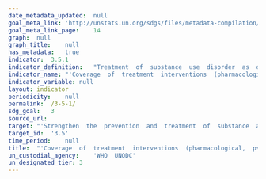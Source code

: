 ```yaml
---	
date_metadata_updated:	null
goal_meta_link:	'http://unstats.un.org/sdgs/files/metadata-compilation/Metadata-Goal-3.pdf'
goal_meta_link_page:	14
graph:	null
graph_title:	null
has_metadata:	true
indicator:	3.5.1
indicator_definition:	"Treatment  of  substance  use  disorder  as  defined  by  the  Political  Declaration  and  Plan  of  Action  on  International  Cooperation  Towards  an  integrated  and  Balanced  Strategy  to  Counter  the  World  Drug  Problem,  High  Level  Segment,  Commission  on  Narcotic  Drugs,  Vienna  11-  12  March  2009.  Comprehensive  treatment  system  offering  a  wide  range  of  integrated  pharmacological  (such  as  detoxification  and  opioid  agonist  and  antagonist  maintenance)  and  psychosocial  (such  as  counselling,  cognitive  behavioural  therapy  and  social  support)  interventions  based  on  scientific  evidence  and  focused  on  the  process  of  rehabilitation,  recovery  and  social  reintegration  (Plan  of  Action,  Para  4:h)  Services  for  the  treatment  of  drug  disorders  are  part  of  clinical  responses  to  substancerelated  disorders.  Such  services  are  aimed  at  stopping  or  reducing  the  effects  of  acute  intoxication,  managing  withdrawal  symptoms  during  detoxification,  preventing  relapse  and  dealing  with  long-term  psychological  and  behavioural  symptoms..  (E/NR/2014/2)1  Substance  use  disorders,  occur  when  the  recurrent  use  of  alcohol  and/or  drugs  causes  clinically  and  functionally  significant  impairment,  such  as  health  problems,  disability,  and  failure  to  meet  major  responsibilities  at  work,  school,  or  home.  According  to  the  DSM-5,  a  diagnosis  of  substance  use  disorder  is  based  on  evidence  of  impaired  control,  social  impairment,  risky  use,  and  pharmacological  criteria.  (DSM  V)  Pharmacological  Interventions  include  cluster  of  interventions  such  as  detoxification,  ,  opioid  antagonist  therapy,  and  opioid  maintenance  therapy  (E/NR/2014/2)  \tDetoxification  refers  to  a  process  carried  out  in  a  safe  and  effective  manner  aimed  at  eliminating  or  minimizing  withdrawal  symptoms  that  occur  after  drugs  are  no  longer  taken  (WHO).  \tOpioid  maintenance  therapy  refers  to  the  regular  administration  of  a  long-acting  opioid  agonist  to  stabilize  the  patient  without  applying  tapering  dosage  schedules.  (WHO,  UNODC,  UNAIDS  Technical  Guide  for  Countries  to  Set  Targets  for  Universal  Access  to  HIV  Prevention,  Treatment  and  Care  for  Injecting  Drug  Users  (WHO,  Geneva,  2009)  \tOpioid  antagonist  maintenance  treatment  refers  to  the  regular  administration  of  a  long-acting  opioid  antagonist  to  block  opioid  receptors  and  avoid  any  opioid  effect  (adapted  from  WHO,  2009).  Psychosocial  cluster  of  interventions  such  as  treatment  planning,  counselling,  peer  support  groups,  screening/brief  intervention,  contingency  management,  cognitive  behavioural  therapy,  treatment  of  comorbidity,  motivational  interviewing.  \tTreatment  planning  refers  to  the  development  of  a  written  description  of  the  treatment  to  be  provided  and  its  anticipated  course.  Such  planning  is  done  with  the  patient  by  establishing  goals  based  on  the  patients  identified  needs  and  setting  interventions  to  meet  those  goals  (UNODC,  Principles  of  Drug  Dependence  Treatment:  Discussion  Paper,  March  2008).  \tCounselling  refers  to  an  intensive  interpersonal  process  aimed  at  assisting  individuals  to  achieve  their  goals  or  function  more  effectively  (WHO).  \tPeer  support  groups  (self-help  groups  such  as  Narcotics  Anonymous)  refers  to  small  groups  of  peers  wishing  to  assist  each  other  in  their  struggle  with  a  particular  problem  (in  the  case  of  Narcotics  Anonymous,  with  drug  dependence)  (WHO).  \tScreening  is  aimed  at  detecting  health  problems  or  risk  factors  at  an  early  stage  before  they  have  caused  serious  disease  or  other  problems  (WHO).  A  brief  intervention  is  a  structured  therapy  of  short  duration  aimed  at  assisting  an  individual  to  cease  or  reduce  the  use  of  a  psychoactive  substance  or  to  deal  with  other  life  issues  (WHO).  \tContingency  management  refers  to  psychosocial  interventions  that  provide  a  system  of  incentives  and  disincentives  designed  to  make  drug  use  less  attractive  and  abstinence  more  attractive  (NIDA).  \tCognitive  behavioural  therapy  refers  to  psychosocial  interventions  aimed  at  helping  patients  recognize,  avoid  and  cope  with  the  situations  in  which  they  are  most  likely  to  use  drugs  (adapted  from  NIDA).  \tMotivational  interviewing  refers  to  a  counselling  and  assessment  technique  that  follows  a  non-confrontational  approach  to  questioning  people  about  difficult  issues  like  alcohol  and  drug  use,  assisting  them  to  make  positive  decisions  aimed  at  reducing  or  stopping  such  use  (ODCCP).  Social  rehabilitation  and  aftercare  include  a  cluster  of  interventions  such  as  vocational  training,  social  assistance,  educational  activities,  rehabilitation  and  aftercare.  \tVocational  training  and  income-generation  support  refers  to  activities  aimed  at  providing  participants  with  the  skills  and  opportunities  to  engage  in  meaningful  employment  and  sustainably  support  themselves  and  their  families.  \tSocial  assistance  refers  to  the  many  ways  in  which  professionals  and  nonprofessionals  can  support  the  social  and  psychological  well-being  of  drug  users  with  a  view  to  improving  both  the  quality  and  duration  of  their  lives  (WHO,  Guidelines  for  the  Psychosocially  Assisted  Pharmacological  Treatment  of  Opioid  Dependence,  2009).  \tEducational  activities  on  the  risks  posed  by  drug  use  refer  to  sessions  aimed  at  informing  and  counselling  people  about  the  consequences  of  drug  use,  in  other  words,  the  ways  in  which  such  use  affects  physical  and  mental  health,  behavioural  control  and  interpersonal  relationships.  In  particular,  these  educational  sessions  should  focus  on  providing  information  about  overdosing,  contracting  infectious  diseases,  developing  cardiovascular,  metabolic  and  psychiatric  disorders  etc.  and  the  benefit  of  abstaining  from  drug  use.  Treatment  methods  and  goals  are  also  explained  in  detail.  \tRehabilitation  and  aftercare  refers  to  the  process  aimed  at  achieving  an  optimal  state  of  health,  psychological  functioning  and  social  well-being  for  individuals  with  a  drugrelated  problem  (WHO).  Coverage  Coverage  describes  the  extent  to  which  an  intervention  is  delivered  to  the  target  population,  that  is,  the  proportion  of  the  target  population  in  need  of  an  intervention  that  actually  gets  it.  Coverage  has  to  be  determined  relative  to  the  national  estimates  of  people  in  need,  e.g.,  people  with  substance  use  disorders,  or  people  vulnerable  to  substance  use.  (Economic  and  Social  Council  (E/NR/2014/2)  Commission  on  Narcotics  Drugs,  Annual  Report  Questionnaire;  Part  2:COMPREHENSIVE  APPROACH  TO  DRUG  DEMAND  AND  SUPPLY  REDUCTION)"
indicator_name:	"'Coverage  of  treatment  interventions  (pharmacological,  psychosocial  and  rehabilitation  and  aftercare  services)  for  substance  use  disorders'"
indicator_variable:	null
layout:	indicator
periodicity:	null
permalink:	/3-5-1/
sdg_goal:	3
source_url:	
target:	"'Strengthen  the  prevention  and  treatment  of  substance  abuse,  including  narcotic  drug  abuse  and  harmful  use  of  alcohol.'"
target_id:	'3.5'
time_period:	null
title:	"'Coverage  of  treatment  interventions  (pharmacological,  psychosocial  and  rehabilitation  and  aftercare  services)  for  substance  use  disorders'"
un_custodial_agency:	'WHO  UNODC'
un_designated_tier:	3
---	
```


